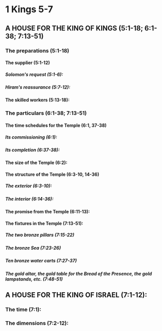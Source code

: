 ---
---
# 1 Kings 5-7 
## A HOUSE FOR THE KING OF KINGS (5:1-18; 6:1-38; 7:13-51) 
###  The preparations (5:1-18) 
####  The supplier (5:1-12) 
#####  Solomon\'s request (5:1-6): 
#####  Hiram\'s reassurance (5:7-12): 
####  The skilled workers (5:13-18): 
###  The particulars (6:1-38; 7:13-51) 
####  The time schedules for the Temple (6:1, 37-38) 
#####  Its commissioning (6:1): 
#####  Its completion (6:37-38): 
####  The size of the Temple (6:2): 
####  The structure of the Temple (6:3-10, 14-36) 
#####  The exterior (6:3-10): 
#####  The interior (6:14-36): 
####  The promise from the Temple (6:11-13): 
####  The fixtures in the Temple (7:13-51): 
#####  The two bronze pillars (7:15-22) 
#####  The bronze Sea (7:23-26) 
#####  Ten bronze water carts (7:27-37) 
#####  The gold altar, the gold table for the Bread of the Presence, the gold lampstands, etc. (7:48-51) 
## A HOUSE FOR THE KING OF ISRAEL (7:1-12): 
###  The time (7:1): 
###  The dimensions (7:2-12): 

